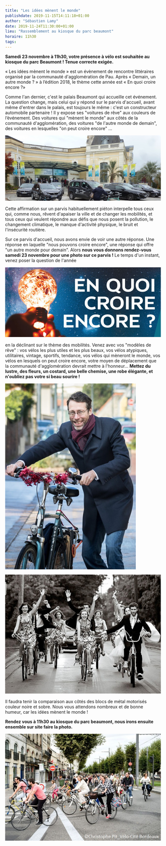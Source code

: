 ```yaml
---
title: "Les idées mènent le monde"
publishdate: 2019-11-15T14:11:18+01:00
author: "Sébastien Lamy"
date: 2019-11-24T11:30:00+01:00
lieu: "Rassemblement au kiosque du parc beaumont"
horaire: 11h30
tags:
---
```


**Samedi 23 novembre à 11h30, votre présence à vélo est souhaitée au kiosque du parc Beaumont ! Tenue correcte exigée.**

<!--more-->

« Les idées mènent le monde » est un évènement de rencontre littéraires organisé par la communauté d'agglomération de Pau. Après « Demain, un autre monde ? » à l’édition 2018, le thème cette année est « En quoi croire encore ?»

Comme l'an dernier, c'est le palais Beaumont qui accueille cet événement. La question change, mais celui qui y répond sur le parvis d'accueil, avant même d'entrer dans le palais, est toujours le même : c'est un constructeur automobile partenaire ! Il y expose ses "voitures de rêve" aux couleurs de l’événement. Des voitures qui "mènent le monde" aux côtés de la communauté d'agglomération, des voitures "de l'autre monde de demain", des voitures en lesquelles "on peut croire encore" ...


![](peugeot-mene-le-monde.jpg)

Cette affirmation sur un parvis habituellement piéton interpelle tous ceux qui, comme nous, rêvent d'apaiser la ville et de changer les mobilités, et tous ceux qui veulent répondre aux défis que nous posent la pollution, le changement climatique, le manque d'activité physique, le bruit et l'insécurité routière.

Sur ce parvis d'accueil, nous avons envie de voir une autre réponse. Une réponse en laquelle "nous pouvons croire encore", une réponse qui offre "un autre monde pour demain". Alors **nous vous donnons rendez-vous samedi 23 novembre pour une photo sur ce parvis !** Le temps d'un instant, venez poser la question de l'année 

![En quoi croire encore ?](croire-encore.jpg)

en la déclinant sur le thème des mobilités. Venez avec vos "modèles de rêve"&nbsp;: vos vélos les plus utiles et les plus beaux, vos vélos atypiques, utilitaires, vintage, sportifs, tendance, vos vélos qui mèneront le monde, vos vélos en lesquels on peut croire encore, votre moyen de déplacement que la communauté d'agglomération devrait mettre à l'honneur... **Mettez du lustre, des fleurs, un costard, une belle chemise, une robe élégante, et n'oubliez pas votre si beau sourire !**

![](velo-fleuri.jpg)

![](gala-velo.jpg)

Il faudra tenir la comparaison aux côtés des blocs de métal motorisés couleur noire et sobre. Nous vous attendons nombreux et de bonne humeur, car les idées mènent le monde !

**Rendez vous à 11h30 au kiosque du parc beaumont, nous irons ensuite ensemble sur site faire la photo.**

![](defile.jpg)



